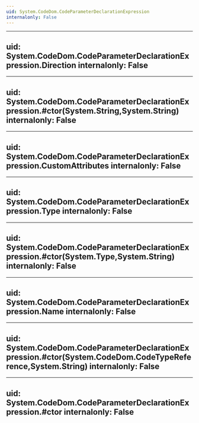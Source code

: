 ```yaml
---
uid: System.CodeDom.CodeParameterDeclarationExpression
internalonly: False
---
```


---
uid: System.CodeDom.CodeParameterDeclarationExpression.Direction
internalonly: False
---

---
uid: System.CodeDom.CodeParameterDeclarationExpression.#ctor(System.String,System.String)
internalonly: False
---

---
uid: System.CodeDom.CodeParameterDeclarationExpression.CustomAttributes
internalonly: False
---

---
uid: System.CodeDom.CodeParameterDeclarationExpression.Type
internalonly: False
---

---
uid: System.CodeDom.CodeParameterDeclarationExpression.#ctor(System.Type,System.String)
internalonly: False
---

---
uid: System.CodeDom.CodeParameterDeclarationExpression.Name
internalonly: False
---

---
uid: System.CodeDom.CodeParameterDeclarationExpression.#ctor(System.CodeDom.CodeTypeReference,System.String)
internalonly: False
---

---
uid: System.CodeDom.CodeParameterDeclarationExpression.#ctor
internalonly: False
---
